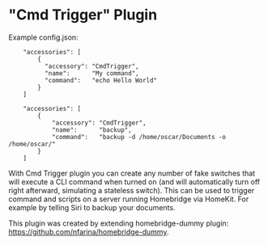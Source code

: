 
# "Cmd Trigger" Plugin

Example config.json:

```
    "accessories": [
        {
          "accessory": "CmdTrigger",
          "name":      "My command",
          "command":   "echo Hello World"
        }   
    ]

```

```
    "accessories": [
	    {
	        "accessory": "CmdTrigger",
	        "name":      "backup",
	        "command":   "backup -d /home/oscar/Documents -o /home/oscar/"
	    }
    ]
```

With Cmd Trigger plugin you can create any number of fake switches that will execute a CLI command when turned on (and will automatically turn off right afterward, simulating a stateless switch). This can be used to trigger command and scripts on a server running Homebridge via HomeKit. For example by telling Siri to backup your documents.

This plugin was created by extending homebridge-dummy plugin: https://github.com/nfarina/homebridge-dummy.




